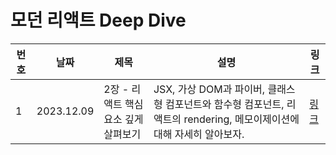 # 모던 리액트 Deep Dive

| 번호 | 날짜       | 제목                                 | 설명                                                                                                                  | 링크                                                                   |
| ---- | ---------- | ------------------------------------ | --------------------------------------------------------------------------------------------------------------------- | ---------------------------------------------------------------------- |
| 1    | 2023.12.09 | 2장 - 리액트 핵심 요소 깊게 살펴보기 | JSX, 가상 DOM과 파이버, 클래스형 컴포넌트와 함수형 컴포넌트, 리액트의 rendering, 메모이제이션에 대해 자세히 알아보자. | [링크](https://www.notion.so/2-1054c16e654447059a0e3604bb20a22b?pvs=4) |
